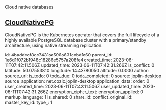 Cloud native databases

## [CloudNativePG](https://cloudnative-pg.io/)
CloudNativePG is the Kubernetes operator that covers the full lifecycle of a highly available PostgreSQL database cluster with a primary/standby architecture, using native streaming replication.



id: 4baddeaf8ec7431aa596a631ecbd1c60
parent_id: 1e6d1f072b1948c18286e5757a208fe4
created_time: 2023-06-11T07:42:11.506Z
updated_time: 2023-06-11T07:42:31.266Z
is_conflict: 0
latitude: 50.07553810
longitude: 14.43780050
altitude: 0.0000
author: 
source_url: 
is_todo: 0
todo_due: 0
todo_completed: 0
source: joplin-desktop
source_application: net.cozic.joplin-desktop
application_data: 
order: 0
user_created_time: 2023-06-11T07:42:11.506Z
user_updated_time: 2023-06-11T07:42:31.266Z
encryption_cipher_text: 
encryption_applied: 0
markup_language: 1
is_shared: 0
share_id: 
conflict_original_id: 
master_key_id: 
type_: 1